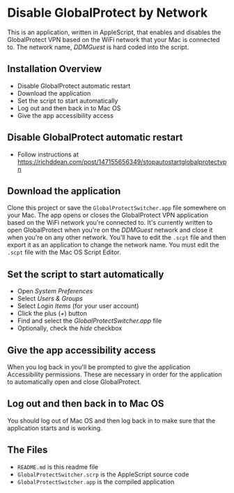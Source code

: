 # Disable GlobalProtect by Network

This is an application, written in AppleScript, that enables and disables the 
GlobalProtect VPN based on the WiFi network that your Mac is connected to. The 
network name, _DDMGuest_ is hard coded into the script.

## Installation Overview

* Disable GlobalProtect automatic restart
* Download the application
* Set the script to start automatically
* Log out and then back in to Mac OS
* Give the app accessibility access

## Disable GlobalProtect automatic restart

* Follow instructions at https://richddean.com/post/147155656349/stopautostartglobalprotectvpn

## Download the application

Clone this project or save the `GlobalProtectSwitcher.app` file somewhere on 
your Mac. The app opens or closes the GlobalProtect VPN application based 
on the WiFi network you're connected to. It's currently written to open 
GlobalProtect when you're on the _DDMGuest_ network and close it when you're 
on any other network. You'll have to edit the `.scpt` file and then export it as 
an application to change the network name. You must edit the `.scpt` file with 
the Mac OS Script Editor.

## Set the script to start automatically

* Open _System Preferences_
* Select _Users & Groups_
* Select _Login Items_ (for your user account)
* Click the plus (_+_) button
* Find and select the _GlobalProtectSwitcher.app_ file
* Optionally, check the _hide_ checkbox

## Give the app accessibility access

When you log back in you'll be prompted to give the application Accessibility 
permissions. These are necessary in order for the application to automatically 
open and close GlobalProtect.

## Log out and then back in to Mac OS

You should log out of Mac OS and then log back in to make sure that the 
application starts and is working.

## The Files

* `README.md` is this readme file
* `GlobalProtectSwitcher.scrp` is the AppleScript source code
* `GlobalProtectSwitcher.app` is the compiled application
